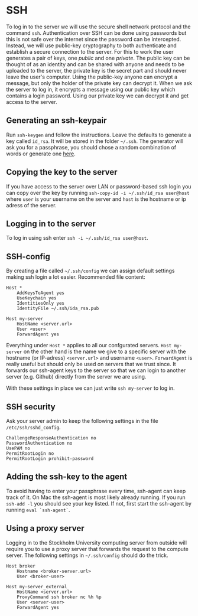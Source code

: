 # SSH

To log in to the server we will use the secure shell network protocol and the command `ssh`. Authentication over SSH can be done using passwords but this is not safe over the internet since the password can be intercepted. Instead, we will use public-key cryptography to both authenticate and establish a secure connection to the server. For this to work the user generates a pair of keys, one *public* and one *private*. The public key can be thought of as an identity and can be shared with anyone and needs to be uploaded to the server, the private key is the secret part and should never leave the user's computer. Using the public-key anyone can encrypt a message, but only the holder of the private key can decrypt it. When we ask the server to log in, it encrypts a message using our public key which contains a login password. Using our private key we can decrypt it and get access to the server.

## Generating an ssh-keypair

Run `ssh-keygen` and follow the instructions. Leave the defaults to generate a key called `id_rsa`. It will be stored in the folder `~/.ssh`. The generator will ask you for a passphrase, you should chose a random combination of words or generate one [here](https://www.useapassphrase.com).

## Copying the key to the server

If you have access to the server over LAN or password-based ssh login you can copy over the key by running `ssh-copy-id -i ~/.ssh/id_rsa user@host` where `user` is your username on the server and `host` is the hostname or ip adress of the server.

## Logging in to the server

To log in using ssh enter `ssh -i ~/.ssh/id_rsa user@host`.

## SSH-config

By creating a file called `~/.ssh/config` we can assign default settings making ssh login a lot easier. Recommended file content:

```
Host *
    AddKeysToAgent yes
    UseKeychain yes
    IdentitiesOnly yes
    IdentityFile ~/.ssh/ida_rsa.pub

Host my-server
    HostName <server.url>
    User <user>
    ForwardAgent yes
```

Everything under `Host *` applies to all our confgurated servers. `Host my-server` on the other hand is the name we give to a specific server with the hostname (or IP-adress) `<server.url>` and username `<user>`. `ForwardAgent` is really useful but should only be used on servers that we trust since. It forwards our ssh-agent keys to the server so that we can login to another server (e.g. Github) directly from the server we are using.

With these settings in place we can just write `ssh my-server` to log in.

## SSH security

Ask your server admin to keep the following settings in the file `/etc/ssh/sshd_config`.

```
ChallengeResponseAuthentication no
PasswordAuthentication no
UsePAM no
PermitRootLogin no
PermitRootLogin prohibit-password
```

## Adding the ssh-key to the agent

To avoid having to enter your passphrase every time, ssh-agent can keep track of it. On Mac the ssh-agent is most likely already running. If you run `ssh-add -l` you should see your key listed. If not, first start the ssh-agent by running `` eval `ssh-agent` ``.

## Using a proxy server

Logging in to the Stockholm University computing server from outside will require you to use a proxy server that forwards the request to the compute server. The following settings in `~/.ssh/config` should do the trick.

```
Host broker
    Hostname <broker-server.url>
    User <broker-user>

Host my-server_external
    HostName <server.url>
    ProxyCommand ssh broker nc %h %p
    User <server-user>
    ForwardAgent yes
```
